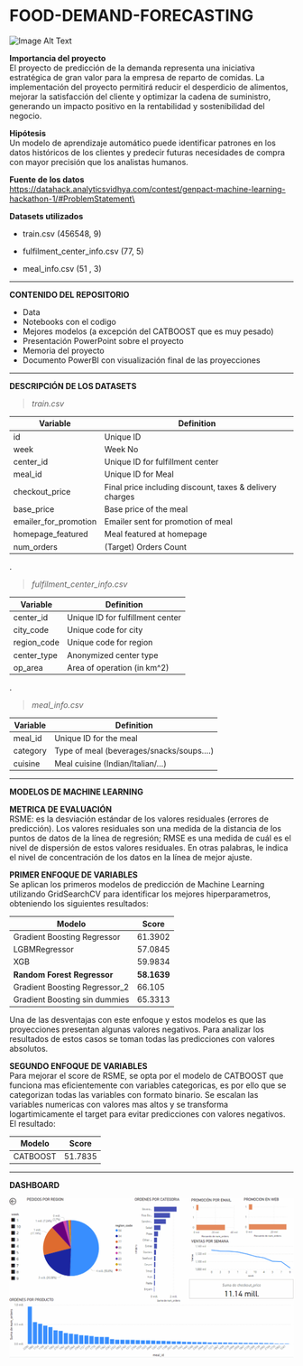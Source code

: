 # FOOD-DEMAND-FORECASTING

![Image Alt Text](https://www.sas.com/en_gb/resource-center/demand-forecasting/_jcr_content/par/styledcontainer_b10a/image.img.jpg/1500904553463.jpg)

**Importancia del proyecto**\
 El proyecto de predicción de la demanda representa una iniciativa estratégica de gran valor para la empresa de reparto de comidas. La implementación del proyecto permitirá reducir el desperdicio de alimentos, mejorar la satisfacción del cliente y optimizar la cadena de suministro, generando un impacto positivo en la rentabilidad y sostenibilidad del negocio.

**Hipótesis**\
 Un modelo de aprendizaje automático puede identificar patrones en los datos históricos de los clientes y predecir futuras necesidades de compra con mayor precisión que los analistas humanos.

**Fuente de los datos**\
https://datahack.analyticsvidhya.com/contest/genpact-machine-learning-hackathon-1/#ProblemStatement\

**Datasets utilizados**

* train.csv (456548, 9)

* fulfilment_center_info.csv (77, 5)

* meal_info.csv (51 , 3)

***
**CONTENIDO DEL REPOSITORIO**
* Data
* Notebooks con el codigo
* Mejores modelos (a excepción del CATBOOST que es muy pesado)
* Presentación PowerPoint sobre el proyecto
* Memoria del proyecto
* Documento PowerBI con visualización final de las proyecciones

***
**DESCRIPCIÓN DE LOS DATASETS**

>*train.csv*

| Variable  | Definition |
| ------------- | ------------- |
| id 	| Unique ID |
| week 	| Week No |
| center_id | Unique ID for fulfillment center |
| meal_id | Unique ID for Meal |
| checkout_price | Final price including discount, taxes & delivery charges |
| base_price | Base price of the meal |
| emailer_for_promotion | Emailer sent for promotion of meal |
| homepage_featured | Meal featured at homepage |
| num_orders | (Target) Orders Count |

.

>*fulfilment_center_info.csv*

| Variable  | Definition |
| ------------- | ------------- |
| center_id |	Unique ID for fulfillment center |
| city_code |	Unique code for city |
| region_code |	Unique code for region |
| center_type |	Anonymized center type |
| op_area |	Area of operation (in km^2) |

.

>*meal_info.csv*

| Variable  | Definition |
| ------------- | ------------- |
| meal_id |	Unique ID for the meal |
| category |	Type of meal (beverages/snacks/soups….) |
| cuisine |	Meal cuisine (Indian/Italian/…) |


***
**MODELOS DE MACHINE LEARNING**

**METRICA DE EVALUACIÓN**\
RSME: es la desviación estándar de los valores residuales (errores de predicción). Los valores residuales son una medida de la distancia de los puntos de datos de la línea de regresión; RMSE es una medida de cuál es el nivel de dispersión de estos valores residuales. En otras palabras, le indica el nivel de concentración de los datos en la línea de mejor ajuste.

**PRIMER ENFOQUE DE VARIABLES**\
Se aplican los primeros modelos de predicción de Machine Learning utilizando GridSearchCV para identificar los mejores hiperparametros, obteniendo los siguientes resultados:

| Modelo | Score |
|---|---|
| Gradient Boosting Regressor | 61.3902 |
| LGBMRegressor | 57.0845 |
| XGB | 59.9834 |
| **Random Forest Regressor** | **58.1639** |
| Gradient Boosting Regressor_2 | 66.105 |
| Gradient Boosting sin dummies | 65.3313 |

Una de las desventajas con este enfoque y estos modelos es que las proyecciones presentan algunas valores negativos. Para analizar los resultados de estos casos se toman todas las predicciones con valores absolutos.

**SEGUNDO ENFOQUE DE VARIABLES**\
Para mejorar el score de RSME, se opta por el modelo de CATBOOST que funciona mas eficientemente con variables categoricas, es por ello que se categorizan todas las variables con formato binario. Se escalan las variables numericas con valores mas altos y se transforma logartimicamente el target para evitar predicciones con valores negativos. El resultado: 

| Modelo | Score |
|---|---|
| CATBOOST | 51.7835 |

---

**DASHBOARD**

![dashboard](images/PoweBi%20Presentacion%20de%20proyecciones.gif)
